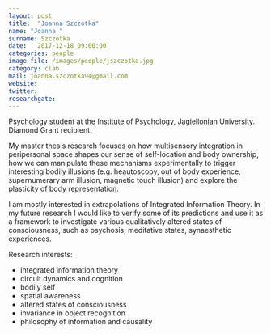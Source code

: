 ```yaml
---
layout: post
title:  "Joanna Szczotka"
name: "Joanna "
surname: Szczotka
date:   2017-12-18 09:00:00
categories: people
image-file: /images/people/jszczotka.jpg
category: clab
mail: joanna.szczotka94@gmail.com
website:
twitter:
researchgate:
---
```


Psychology student at the Institute of Psychology, Jagiellonian University.
Diamond Grant recipient.

My master thesis research focuses on how multisensory integration in peripersonal space shapes our sense of self-location and body ownership, how we can manipulate these mechanisms experimentally to trigger interesting bodily illusions (e.g. heautoscopy, out of body experience, supernumerary arm illusion, magnetic touch illusion) and explore the plasticity of body representation.

I am mostly interested in extrapolations of Integrated Information Theory. In my future research I would like to verify some of its predictions and use it as a framework to investigate various qualitatively altered states of consciousness, such as psychosis, meditative states, synaesthetic experiences.

Research interests:
* integrated information theory
* circuit dynamics and cognition
* bodily self
* spatial awareness
* altered states of consciousness
* invariance in object recognition
* philosophy of information and causality
